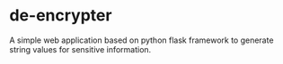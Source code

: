 # de-encrypter
A simple web application based on python flask framework to generate string values for sensitive information.
